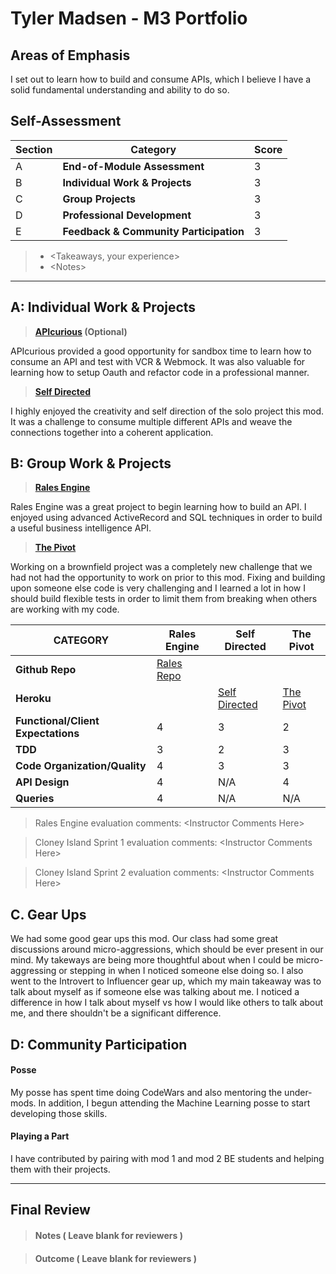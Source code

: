 # Tyler Madsen - M3 Portfolio

## Areas of Emphasis

I set out to learn how to build and consume APIs, which I believe I have a solid fundamental understanding and ability to do so.

## Self-Assessment

| Section | Category | Score |
| --- | ----- | --- |
| A | **End-of-Module Assessment** | 3 |
| B | **Individual Work & Projects** | 3 |
| C | **Group Projects** | 3 |
| D | **Professional Development** | 3 |
| E | **Feedback & Community Participation** | 3 |

>* \<Takeaways, your experience>
>* \<Notes>

-----------------------

## A: Individual Work & Projects

> **[APIcurious](http://backend.turing.io/module3/projects/apicurious) (Optional)**

APIcurious provided a good opportunity for sandbox time to learn how to consume an API and test with VCR & Webmock. It was also valuable for learning how to setup Oauth and refactor code in a professional manner.

> **[Self Directed](http://backend.turing.io/module3/projects/self_directed_project)**

I highly enjoyed the creativity and self direction of the solo project this mod. It was a challenge to consume multiple different APIs and weave the connections together into a coherent application.

## B: Group Work & Projects

> **[Rales Engine](http://backend.turing.io/module3/projects/rails_engine)**

Rales Engine was a great project to begin learning how to build an API. I enjoyed using advanced ActiveRecord and SQL techniques in order to build a useful business intelligence API.

> **[The Pivot](http://backend.turing.io/module3/projects/the_pivot)**

Working on a brownfield project was a completely new challenge that we had not had the opportunity to work on prior to this mod. Fixing and building upon someone else code is very challenging and I learned a lot in how I should build flexible tests in order to limit them from breaking when others are working with my code.

| CATEGORY | Rales Engine | Self Directed | The Pivot |
| --- | --- | --- | --- |
| **Github Repo** | [Rales Repo](https://github.com/tylermarshal/rales_engine) | |
| **Heroku** | | [Self Directed](https://job-score.herokuapp.com/) | [The Pivot](https://le-pivot-nouveau.herokuapp.com/) |
| **Functional/Client Expectations** | 4 | 3 | 2 |
| **TDD** | 3 | 2 | 3 |
| **Code Organization/Quality** | 4 | 3 | 3 |
| **API Design** | 4 | N/A | 4 |
| **Queries** | 4 | N/A | N/A |

> Rales Engine evaluation comments:
\<Instructor Comments Here>

> Cloney Island Sprint 1 evaluation comments:
\<Instructor Comments Here>

> Cloney Island Sprint 2 evaluation comments:
\<Instructor Comments Here>

## C. **Gear Ups**

We had some good gear ups this mod. Our class had some great discussions around micro-aggressions, which should be ever present in our mind. My takeways are being more thoughtful about when I could be micro-aggressing or stepping in when I noticed someone else doing so. I also went to the Introvert to Influencer gear up, which my main takeaway was to talk about myself as if someone else was talking about me. I noticed a difference in how I talk about myself vs how I would like others to talk about me, and there shouldn't be a significant difference.

## D: Community Participation


#### **Posse**

My posse has spent time doing CodeWars and also mentoring the under-mods. In addition, I begun attending the Machine Learning posse to start developing those skills.

#### **Playing a Part**

I have contributed by pairing with mod 1 and mod 2 BE students and helping them with their projects.

------------------

## Final Review

> #### Notes ( Leave blank for reviewers )

> #### Outcome ( Leave blank for reviewers )
